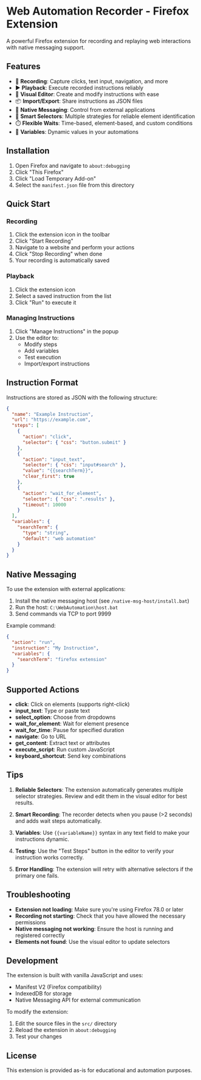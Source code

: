 # Web Automation Recorder - Firefox Extension

A powerful Firefox extension for recording and replaying web interactions with native messaging support.

## Features

- 🔴 **Recording**: Capture clicks, text input, navigation, and more
- ▶️ **Playback**: Execute recorded instructions reliably
- 🔧 **Visual Editor**: Create and modify instructions with ease
- 📦 **Import/Export**: Share instructions as JSON files
- 🔌 **Native Messaging**: Control from external applications
- 🎯 **Smart Selectors**: Multiple strategies for reliable element identification
- ⏱️ **Flexible Waits**: Time-based, element-based, and custom conditions
- 📝 **Variables**: Dynamic values in your automations

## Installation

1. Open Firefox and navigate to `about:debugging`
2. Click "This Firefox"
3. Click "Load Temporary Add-on"
4. Select the `manifest.json` file from this directory

## Quick Start

### Recording
1. Click the extension icon in the toolbar
2. Click "Start Recording"
3. Navigate to a website and perform your actions
4. Click "Stop Recording" when done
5. Your recording is automatically saved

### Playback
1. Click the extension icon
2. Select a saved instruction from the list
3. Click "Run" to execute it

### Managing Instructions
1. Click "Manage Instructions" in the popup
2. Use the editor to:
   - Modify steps
   - Add variables
   - Test execution
   - Import/export instructions

## Instruction Format

Instructions are stored as JSON with the following structure:

```json
{
  "name": "Example Instruction",
  "url": "https://example.com",
  "steps": [
    {
      "action": "click",
      "selector": { "css": "button.submit" }
    },
    {
      "action": "input_text",
      "selector": { "css": "input#search" },
      "value": "{{searchTerm}}",
      "clear_first": true
    },
    {
      "action": "wait_for_element",
      "selector": { "css": ".results" },
      "timeout": 10000
    }
  ],
  "variables": {
    "searchTerm": {
      "type": "string",
      "default": "web automation"
    }
  }
}
```

## Native Messaging

To use the extension with external applications:

1. Install the native messaging host (see `/native-msg-host/install.bat`)
2. Run the host: `C:\WebAutomation\host.bat`
3. Send commands via TCP to port 9999

Example command:
```json
{
  "action": "run",
  "instruction": "My Instruction",
  "variables": {
    "searchTerm": "firefox extension"
  }
}
```

## Supported Actions

- **click**: Click on elements (supports right-click)
- **input_text**: Type or paste text
- **select_option**: Choose from dropdowns
- **wait_for_element**: Wait for element presence
- **wait_for_time**: Pause for specified duration
- **navigate**: Go to URL
- **get_content**: Extract text or attributes
- **execute_script**: Run custom JavaScript
- **keyboard_shortcut**: Send key combinations

## Tips

1. **Reliable Selectors**: The extension automatically generates multiple selector strategies. Review and edit them in the visual editor for best results.

2. **Smart Recording**: The recorder detects when you pause (>2 seconds) and adds wait steps automatically.

3. **Variables**: Use `{{variableName}}` syntax in any text field to make your instructions dynamic.

4. **Testing**: Use the "Test Steps" button in the editor to verify your instruction works correctly.

5. **Error Handling**: The extension will retry with alternative selectors if the primary one fails.

## Troubleshooting

- **Extension not loading**: Make sure you're using Firefox 78.0 or later
- **Recording not starting**: Check that you have allowed the necessary permissions
- **Native messaging not working**: Ensure the host is running and registered correctly
- **Elements not found**: Use the visual editor to update selectors

## Development

The extension is built with vanilla JavaScript and uses:
- Manifest V2 (Firefox compatibility)
- IndexedDB for storage
- Native Messaging API for external communication

To modify the extension:
1. Edit the source files in the `src/` directory
2. Reload the extension in `about:debugging`
3. Test your changes

## License

This extension is provided as-is for educational and automation purposes.